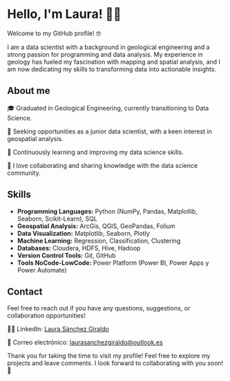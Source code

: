 
# Hello, I'm Laura! 👋🏻

Welcome to my GitHub profile! 🤓

I am a data scientist with a background in geological engineering and a strong passion for programming and data analysis. My experience in geology has fueled my fascination with mapping and spatial analysis, and I am now dedicating my skills to transforming data into actionable insights.


## About me

🎓 Graduated in Geological Engineering, currently transitioning to Data Science.

💼 Seeking opportunities as a junior data scientist, with a keen interest in geospatial analysis.

🌱 Continuously learning and improving my data science skills.

💬 I love collaborating and sharing knowledge with the data science community.


## Skills

- **Programming Languages:** Python (NumPy, Pandas, Matplotlib, Seaborn, Scikit-Learn), SQL
- **Geospatial Analysis:** ArcGis, QGIS, GeoPandas, Folium
- **Data Visualization:** Matplotlib, Seaborn, Plotly
- **Machine Learning:** Regression, Classification, Clustering
- **Databases:** Cloudera, HDFS, Hive, Hadoop
- **Version Control Tools:** Git, GitHub
- **Tools NoCode-LowCode:** Power Platform (Power BI, Power Apps y Power Automate)


## Contact

Feel free to reach out if you have any questions, suggestions, or collaboration opportunities!

🤝🏻 LinkedIn: [Laura Sánchez Giraldo](https://www.linkedin.com/in/laurasanchezgiraldo)

📧 Correo electrónico: [laurasanchezgiraldo@outlook.es](mailto:laurasanchezgiraldo@outlook.es)


Thank you for taking the time to visit my profile! Feel free to explore my projects and leave comments. I look forward to collaborating with you soon! 🤗

<!---
lasanchezgi/lasanchezgi is a ✨ special ✨ repository because its `README.md` (this file) appears on your GitHub profile.
You can click the Preview link to take a look at your changes.
--->
